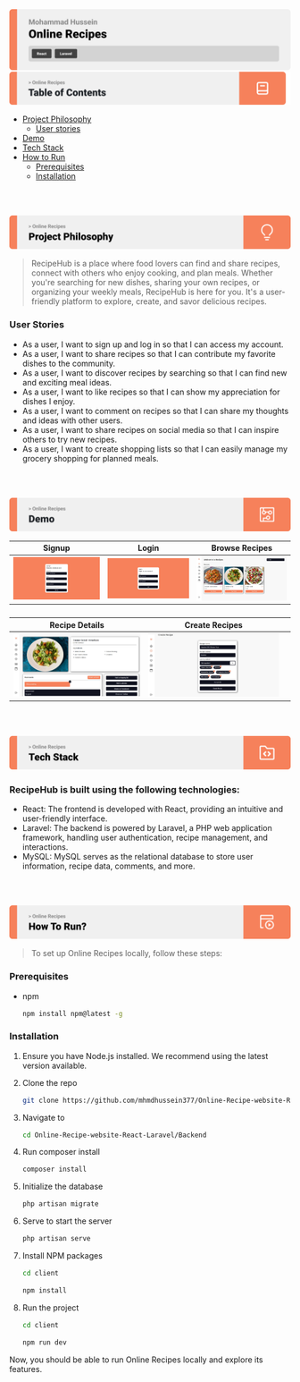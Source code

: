 <img src="./readme/title1.svg"/>

<img src="./readme/table-of-contents.png"/>

- [Project Philosophy](#project-description)
  - [User stories](#user-stories)
- [Demo](#demo)
- [Tech Stack](#tech-stack)
- [How to Run](#how-to-run)
  - [Prerequisites](#prerequisites)
  - [Installation](#installation)

<br><br>

<!-- project philosophy -->
<a name="project-description"></a>
<img src="./readme/title2.svg"/>

> RecipeHub is a place where food lovers can find and share recipes, connect with others who enjoy cooking, and plan meals. Whether you're searching for new dishes, sharing your own recipes, or organizing your weekly meals, RecipeHub is here for you. It's a user-friendly platform to explore, create, and savor delicious recipes.

<a name="user-stories"></a>
### User Stories
- As a user, I want to sign up and log in so that I can access my account.
- As a user, I want to share recipes so that I can contribute my favorite dishes to the community.
- As a user, I want to discover recipes by searching so that I can find new and exciting meal ideas.
- As a user, I want to like recipes so that I can show my appreciation for dishes I enjoy.
- As a user, I want to comment on recipes so that I can share my thoughts and ideas with other users.
- As a user, I want to share recipes on social media so that I can inspire others to try new recipes.
- As a user, I want to create shopping lists so that I can easily manage my grocery shopping for planned meals.

<br><br>

<!-- Demo -->
<a name="demo"></a>
<img src="./readme/demo.png"/>

| Signup  | Login | Browse Recipes |
| ---| ---| ---|
| ![Landing](./readme/demo/Signup.jpeg) | ![fsdaf](./readme/demo/login.jpeg) | ![fsdaf](./readme/demo/recipes.jpeg) |
###
| Recipe Details  | Create Recipes |  |
| ---| ---| ---|
| ![Landing](./readme/demo/recipe-details.jpeg) | ![fsdaf](./readme/demo/create-recipe.jpeg) |  |

<br><br>

<!-- Tech stack -->
<a name="tech-stack"></a>
<img src="./readme/title5.svg"/>

###  RecipeHub is built using the following technologies:
- React: The frontend is developed with React, providing an intuitive and user-friendly interface.
- Laravel: The backend is powered by Laravel, a PHP web application framework, handling user authentication, recipe management, and interactions.
- MySQL: MySQL serves as the relational database to store user information, recipe data, comments, and more.

<br><br>

<!-- How to run -->
<a name="how-to-run"></a>
<img src="./readme/title6.svg"/>

> To set up Online Recipes locally, follow these steps:

### Prerequisites
<a name="prerequisites"></a>

* npm
  ```sh
  npm install npm@latest -g
  ```

### Installation
<a name="installation"></a>

1. Ensure you have Node.js installed. We recommend using the latest version available.
2. Clone the repo
   ```sh
   git clone https://github.com/mhmdhussein377/Online-Recipe-website-React-Laravel.git
   ```
3. Navigate to

   ```sh
   cd Online-Recipe-website-React-Laravel/Backend
   ```
4. Run composer install
   
   ```sh
   composer install
   ```
5. Initialize the database
   
   ```sh
   php artisan migrate
   ```
6. Serve to start the server
    
   ```sh
   php artisan serve
   ```
7. Install NPM packages
   ```sh
   cd client
   ```
   ```sh
   npm install
   ```
8. Run the project
   ```sh
   cd client
   ```
   ```sh
   npm run dev
   ```

Now, you should be able to run Online Recipes locally and explore its features.
